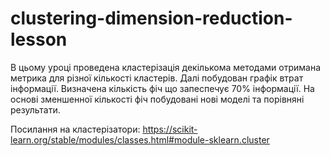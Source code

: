 # clustering-dimension-reduction-lesson

В цьому уроці проведена кластерізація декількома методами отримана метрика для різної кількості кластерів. Далі побудован графік втрат інформації. Визначена кількість фіч що запеспечує 70% інформації. На основі зменшенної кількості фіч побудовані нові моделі та порівняні результати.

Посилання на кластерізатори:
https://scikit-learn.org/stable/modules/classes.html#module-sklearn.cluster
